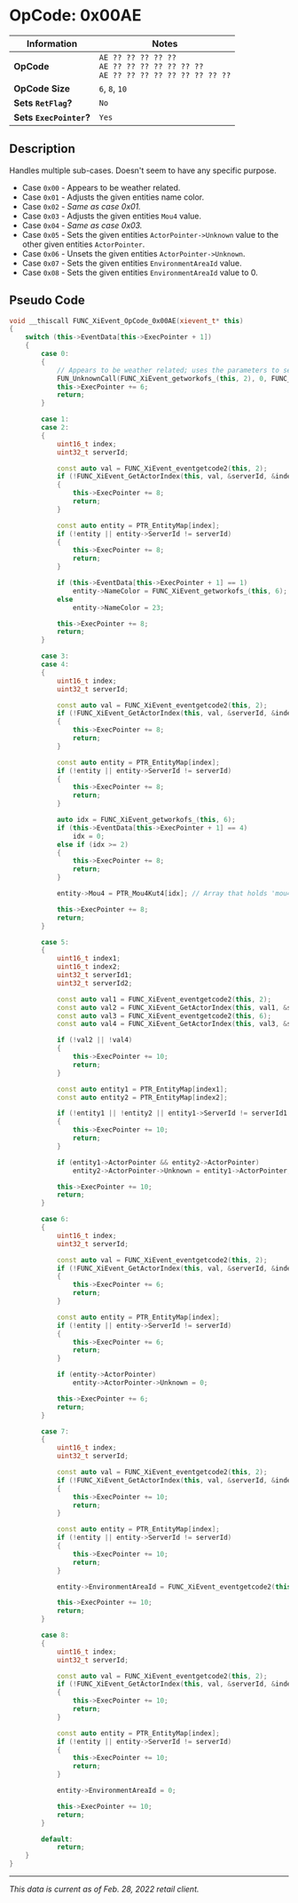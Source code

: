 # OpCode: 0x00AE

| Information               | Notes |
|---                        |---    |
| **OpCode**                | `AE ?? ?? ?? ?? ??` <br> `AE ?? ?? ?? ?? ?? ?? ??` <br> `AE ?? ?? ?? ?? ?? ?? ?? ?? ??` |
| **OpCode Size**           | `6`, `8`, `10` |
| **Sets `RetFlag`?**       | `No`  |
| **Sets `ExecPointer`?**   | `Yes` |

## Description

Handles multiple sub-cases. Doesn't seem to have any specific purpose.

  * Case `0x00` - Appears to be weather related.
  * Case `0x01` - Adjusts the given entities name color.
  * Case `0x02` - _Same as case 0x01._
  * Case `0x03` - Adjusts the given entities `Mou4` value.
  * Case `0x04` - _Same as case 0x03._
  * Case `0x05` - Sets the given entities `ActorPointer->Unknown` value to the other given entities `ActorPointer`.
  * Case `0x06` - Unsets the given entities `ActorPointer->Unknown`.
  * Case `0x07` - Sets the given entities `EnvironmentAreaId` value.
  * Case `0x08` - Sets the given entities `EnvironmentAreaId` value to 0.

## Pseudo Code

```cpp
void __thiscall FUNC_XiEvent_OpCode_0x00AE(xievent_t* this)
{
    switch (this->EventData[this->ExecPointer + 1])
    {
        case 0:
        {
            // Appears to be weather related; uses the parameters to setup XiTime objects to set weather related things..
            FUN_UnknownCall(FUNC_XiEvent_getworkofs_(this, 2), 0, FUNC_XiEvent_getworkofs_(this, 4));
            this->ExecPointer += 6;
            return;
        }

        case 1:
        case 2:
        {
            uint16_t index;
            uint32_t serverId;

            const auto val = FUNC_XiEvent_eventgetcode2(this, 2);
            if (!FUNC_XiEvent_GetActorIndex(this, val, &serverId, &index))
            {
                this->ExecPointer += 8;
                return;
            }

            const auto entity = PTR_EntityMap[index];
            if (!entity || entity->ServerId != serverId)
            {
                this->ExecPointer += 8;
                return;
            }

            if (this->EventData[this->ExecPointer + 1] == 1)
                entity->NameColor = FUNC_XiEvent_getworkofs_(this, 6);
            else
                entity->NameColor = 23;

            this->ExecPointer += 8;
            return;
        }

        case 3:
        case 4:
        {
            uint16_t index;
            uint32_t serverId;

            const auto val = FUNC_XiEvent_eventgetcode2(this, 2);
            if (!FUNC_XiEvent_GetActorIndex(this, val, &serverId, &index))
            {
                this->ExecPointer += 8;
                return;
            }

            const auto entity = PTR_EntityMap[index];
            if (!entity || entity->ServerId != serverId)
            {
                this->ExecPointer += 8;
                return;
            }

            auto idx = FUNC_XiEvent_getworkofs_(this, 6);
            if (this->EventData[this->ExecPointer + 1] == 4)
                idx = 0;
            else if (idx >= 2)
            {
                this->ExecPointer += 8;
                return;
            }

            entity->Mou4 = PTR_Mou4Kut4[idx]; // Array that holds 'mou4' and 'kut4'..

            this->ExecPointer += 8;
            return;
        }

        case 5:
        {
            uint16_t index1;
            uint16_t index2;
            uint32_t serverId1;
            uint32_t serverId2;

            const auto val1 = FUNC_XiEvent_eventgetcode2(this, 2);
            const auto val2 = FUNC_XiEvent_GetActorIndex(this, val1, &serverId1, &index1);
            const auto val3 = FUNC_XiEvent_eventgetcode2(this, 6);
            const auto val4 = FUNC_XiEvent_GetActorIndex(this, val3, &serverId2, &index2);

            if (!val2 || !val4)
            {
                this->ExecPointer += 10;
                return;
            }

            const auto entity1 = PTR_EntityMap[index1];
            const auto entity2 = PTR_EntityMap[index2];

            if (!entity1 || !entity2 || entity1->ServerId != serverId1 || entity2->ServerId != serverId2)
            {
                this->ExecPointer += 10;
                return;
            }

            if (entity1->ActorPointer && entity2->ActorPointer)
                entity2->ActorPointer->Unknown = entity1->ActorPointer;

            this->ExecPointer += 10;
            return;
        }

        case 6:
        {
            uint16_t index;
            uint32_t serverId;

            const auto val = FUNC_XiEvent_eventgetcode2(this, 2);
            if (!FUNC_XiEvent_GetActorIndex(this, val, &serverId, &index))
            {
                this->ExecPointer += 6;
                return;
            }

            const auto entity = PTR_EntityMap[index];
            if (!entity || entity->ServerId != serverId)
            {
                this->ExecPointer += 6;
                return;
            }

            if (entity->ActorPointer)
                entity->ActorPointer->Unknown = 0;

            this->ExecPointer += 6;
            return;
        }

        case 7:
        {
            uint16_t index;
            uint32_t serverId;

            const auto val = FUNC_XiEvent_eventgetcode2(this, 2);
            if (!FUNC_XiEvent_GetActorIndex(this, val, &serverId, &index))
            {
                this->ExecPointer += 10;
                return;
            }

            const auto entity = PTR_EntityMap[index];
            if (!entity || entity->ServerId != serverId)
            {
                this->ExecPointer += 10;
                return;
            }

            entity->EnvironmentAreaId = FUNC_XiEvent_eventgetcode2(this, 6);

            this->ExecPointer += 10;
            return;
        }

        case 8:
        {
            uint16_t index;
            uint32_t serverId;

            const auto val = FUNC_XiEvent_eventgetcode2(this, 2);
            if (!FUNC_XiEvent_GetActorIndex(this, val, &serverId, &index))
            {
                this->ExecPointer += 10;
                return;
            }

            const auto entity = PTR_EntityMap[index];
            if (!entity || entity->ServerId != serverId)
            {
                this->ExecPointer += 10;
                return;
            }

            entity->EnvironmentAreaId = 0;

            this->ExecPointer += 10;
            return;
        }

        default:
            return;
    }
}
```

---

_This data is current as of Feb. 28, 2022 retail client._